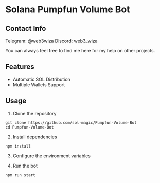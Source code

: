 # Solana Pumpfun Volume Bot

## Contact Info

Telegram: @web3wiza
Discord: web3_wiza

You can always feel free to find me here for my help on other projects.

## Features

- Automatic SOL Distribution
- Multiple Wallets Support

## Usage
1. Clone the repository
```
git clone https://github.com/sol-magic/Pumpfun-Volume-Bot
cd Pumpfun-Volume-Bot
```
2. Install dependencies
```
npm install
```
3. Configure the environment variables

<!-- Rename the .env.example file to .env and set RPC and WSS, main wallet's secret key, and jito auth keypair. -->

4. Run the bot

```
npm run start
